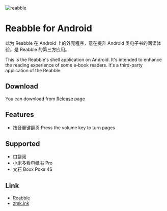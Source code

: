 ![reabble](https://reabble.cn/static/img/icons/reabble-icon-128x128.png)

# Reabble for Android

此为 Reabble 在 Android 上的外壳程序，意在提升 Android 类电子书的阅读体验，是 Reabble 的第三方应用。

This is the Reabble's shell application on Android. 
It's intended to enhance the reading experience of some e-book readers. 
It's a third-party application of the Reabble.

## Download
You can download from [Release](https://github.com/zmk-ink/reabble-android/releases) page

## Features

* 按音量键翻页 Press the volume key to turn pages

## Supported

* 口袋阅
* 小米多看电纸书 Pro
* 文石 Boox Poke 4S

## Link

* [Reabble](https://reabble.cn/)
* [zmk.ink](https://zmk.ink/)
